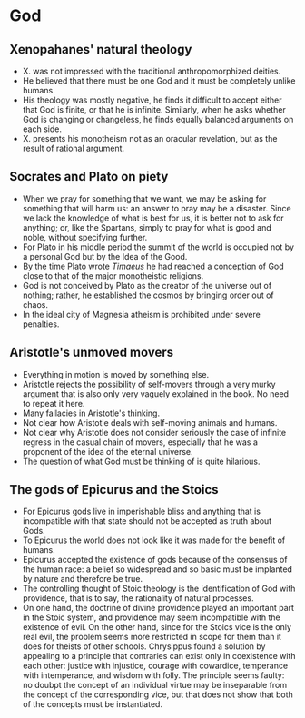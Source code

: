# God

## Xenopahanes' natural theology

* X. was not impressed with the traditional anthropomorphized deities.
* He believed that there must be one God and it must be completely unlike
  humans.
* His theology was mostly negative, he finds it difficult to accept either
  that God is finite, or that he is infinite. Similarly, when he asks
  whether God is changing or changeless, he finds equally balanced arguments
  on each side.
* X. presents his monotheism not as an oracular revelation, but as the
  result of rational argument.

## Socrates and Plato on piety

* When we pray for something that we want, we may be asking for something
  that will harm us: an answer to pray may be a disaster. Since we lack the
  knowledge of what is best for us, it is better not to ask for anything;
  or, like the Spartans, simply to pray for what is good and noble, without
  specifying further.
* For Plato in his middle period the summit of the world is occupied not by
  a personal God but by the Idea of the Good.
* By the time Plato wrote *Timaeus* he had reached a conception of God close
  to that of the major monotheistic religions.
* God is not conceived by Plato as the creator of the universe out of
  nothing; rather, he established the cosmos by bringing order out of chaos.
* In the ideal city of Magnesia atheism is prohibited under severe
  penalties.

## Aristotle's unmoved movers

* Everything in motion is moved by something else.
* Aristotle rejects the possibility of self-movers through a very murky
  argument that is also only very vaguely explained in the book. No need to
  repeat it here.
* Many fallacies in Aristotle's thinking.
* Not clear how Aristotle deals with self-moving animals and humans.
* Not clear why Aristotle does not consider seriously the case of infinite
  regress in the casual chain of movers, especially that he was a proponent
  of the idea of the eternal universe.
* The question of what God must be thinking of is quite hilarious.

## The gods of Epicurus and the Stoics

* For Epicurus gods live in imperishable bliss and anything that is
  incompatible with that state should not be accepted as truth about Gods.
* To Epicurus the world does not look like it was made for the benefit of
  humans.
* Epicurus accepted the existence of gods because of the consensus of the
  human race: a belief so widespread and so basic must be implanted by
  nature and therefore be true.
* The controlling thought of Stoic theology is the identification of God
  with providence, that is to say, the rationality of natural processes.
* On one hand, the doctrine of divine providence played an important part in
  the Stoic system, and providence may seem incompatible with the existence
  of evil. On the other hand, since for the Stoics vice is the only real
  evil, the problem seems more restricted in scope for them than it does for
  theists of other schools. Chrysippus found a solution by appealing to a
  principle that contraries can exist only in coexistence with each other:
  justice with injustice, courage with cowardice, temperance with
  intemperance, and wisdom with folly. The principle seems faulty: no doubpt
  the concept of an individual virtue may be inseparable from the concept of
  the corresponding vice, but that does not show that both of the concepts
  must be instantiated.
